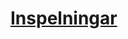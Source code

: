 # [**Inspelningar**](https://drive.google.com/drive/folders/1XePt2LbzJUisUoGQDXc3BNK14-WQvVBK?usp=sharing)
